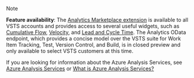 

> [!NOTE]  
> **Feature availability**: The [Analytics Marketplace extension](https://marketplace.visualstudio.com/items?itemName=ms.vss-analytics) is available to all VSTS accounts and provides access to several useful widgets, such as [Cumulative Flow](../guidance/cumulative-flow.md), [Velocity](../guidance/team-velocity.md), and [Lead and Cycle Time](../guidance/cycle-time-and-lead-time.md). The Analytics OData endpoint, which provides a concise model over the VSTS suite for Work Item Tracking, Test, Version Control, and Build, is in closed preview and only available to select VSTS customers at this time. 
> 
> If you are looking for information about the Azure Analysis Services, see [Azure Analysis Services](https://azure.microsoft.com/services/analysis-services/) or [What is Azure Analysis Services?](https://docs.microsoft.com/en-us/azure/analysis-services/analysis-services-overview)


